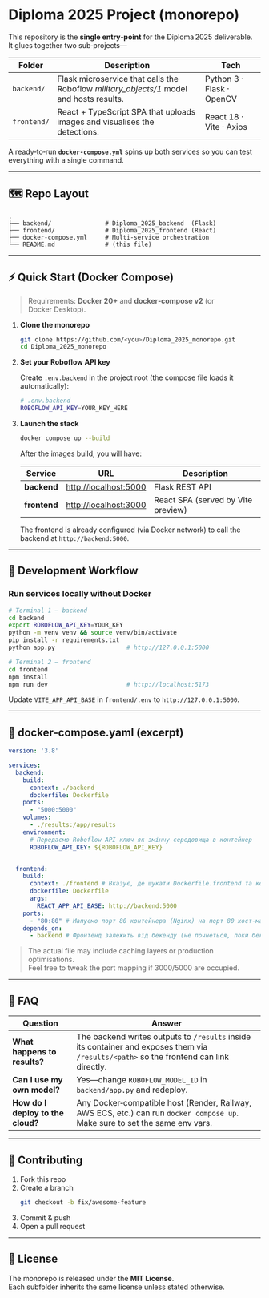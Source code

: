 # Diploma 2025 Project (monorepo)

This repository is the **single entry‑point** for the Diploma 2025 deliverable.  
It glues together two sub‑projects—

| Folder | Description | Tech |
|--------|-------------|------|
| `backend/` | Flask microservice that calls the Roboflow *military_objects/1* model and hosts results. | Python 3 · Flask · OpenCV |
| `frontend/` | React + TypeScript SPA that uploads images and visualises the detections. | React 18 · Vite · Axios |

A ready‑to‑run **`docker‑compose.yml`** spins up both services so you can test everything with a single command.

---

## 🗺️ Repo Layout

```
.
├── backend/               # Diploma_2025_backend  (Flask)
├── frontend/              # Diploma_2025_frontend (React)
├── docker-compose.yml     # Multi‑service orchestration
└── README.md              # (this file)
```

---

## ⚡ Quick Start (Docker Compose)

> Requirements: **Docker 20+** and **docker‑compose v2** (or Docker Desktop).

1. **Clone the monorepo**

   ```bash
   git clone https://github.com/<you>/Diploma_2025_monorepo.git
   cd Diploma_2025_monorepo
   ```

2. **Set your Roboflow API key**

   Create `.env.backend` in the project root (the compose file loads it automatically):

   ```bash
   # .env.backend
   ROBOFLOW_API_KEY=YOUR_KEY_HERE
   ```

3. **Launch the stack**

   ```bash
   docker compose up --build
   ```

   After the images build, you will have:

   | Service | URL | Description |
   |---------|-----|-------------|
   | **backend** | <http://localhost:5000> | Flask REST API |
   | **frontend** | <http://localhost:3000> | React SPA (served by Vite preview) |

   The frontend is already configured (via Docker network) to call the backend at `http://backend:5000`.

---

## 🔧 Development Workflow

### Run services locally without Docker

```bash
# Terminal 1 – backend
cd backend
export ROBOFLOW_API_KEY=YOUR_KEY
python -m venv venv && source venv/bin/activate
pip install -r requirements.txt
python app.py                    # http://127.0.0.1:5000

# Terminal 2 – frontend
cd frontend
npm install
npm run dev                      # http://localhost:5173
```

Update `VITE_APP_API_BASE` in `frontend/.env` to `http://127.0.0.1:5000`.

---

## 📄 docker‑compose.yaml (excerpt)

```yaml
version: '3.8'

services:
  backend:
    build:
      context: ./backend
      dockerfile: Dockerfile
    ports:
      - "5000:5000"
    volumes:
      - ./results:/app/results
    environment:
      # Передаємо Roboflow API ключ як змінну середовища в контейнер
      ROBOFLOW_API_KEY: ${ROBOFLOW_API_KEY}


  frontend:
    build:
      context: ./frontend # Вказує, де шукати Dockerfile.frontend та контекст збірки
      dockerfile: Dockerfile
      args:
        REACT_APP_API_BASE: http://backend:5000
    ports:
      - "80:80" # Мапуємо порт 80 контейнера (Nginx) на порт 80 хост-машини
    depends_on:
      - backend # Фронтенд залежить від бекенду (не почнеться, поки бекенд не буде запущено)

```

> The actual file may include caching layers or production optimisations.  
> Feel free to tweak the port mapping if 3000/5000 are occupied.

---

## 🙋 FAQ

| Question | Answer |
|----------|--------|
| **What happens to results?** | The backend writes outputs to `/results` inside its container and exposes them via `/results/<path>` so the frontend can link directly. |
| **Can I use my own model?** | Yes—change `ROBOFLOW_MODEL_ID` in `backend/app.py` and redeploy. |
| **How do I deploy to the cloud?** | Any Docker‑compatible host (Render, Railway, AWS ECS, etc.) can run `docker compose up`. Make sure to set the same env vars. |

---

## 🤝 Contributing

1. Fork this repo  
2. Create a branch  
   ```bash
   git checkout -b fix/awesome-feature
   ```
3. Commit & push  
4. Open a pull request

---

## 📝 License

The monorepo is released under the **MIT License**.  
Each subfolder inherits the same license unless stated otherwise.
